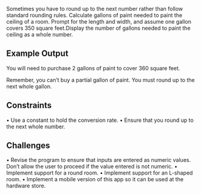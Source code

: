 Sometimes you have to round up to the next number rather than follow standard rounding rules. 
Calculate gallons of paint needed to paint the ceiling of a room. 
Prompt for the length and width, and assume one gallon covers 350 square feet.Display the number of gallons needed to paint the ceiling as a whole number.

## Example Output
You will need to purchase 2 gallons of paint to cover 360 square feet.

Remember, you can’t buy a partial gallon of paint. You must round up to the next whole gallon.

## Constraints
• Use a constant to hold the conversion rate.
• Ensure that you round up to the next whole number.

## Challenges
• Revise the program to ensure that inputs are entered as numeric values. 
Don’t allow the user to proceed if the value entered is not numeric.
• Implement support for a round room.
• Implement support for an L-shaped room.
• Implement a mobile version of this app so it can be used at the hardware store.